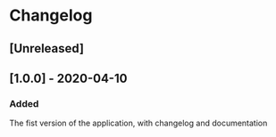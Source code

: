 # Changelog

## [Unreleased]

## [1.0.0] - 2020-04-10

### Added

The fist version of the application, with changelog and documentation

